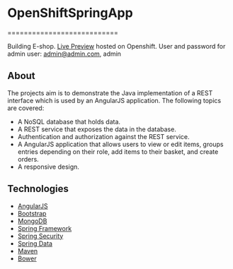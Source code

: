 # OpenShiftSpringApp
===========================

Building E-shop. [Live Preview](http://openshiftspringapp-travelopenshift.rhcloud.com) hosted on Openshift. User and password for admin user: admin@admin.com, admin

About
-----

The projects aim is to demonstrate the Java implementation of a REST interface which is used by an AngularJS application. The following topics are covered:

* A NoSQL database that holds data.
* A REST service that exposes the data in the database.
* Authentication and authorization against the REST service.
* A AngularJS application that allows users to view or edit items, groups entries depending on their role, add items to their basket, and create orders.
* A responsive design.

Technologies
------------

* [AngularJS](http://angularjs.org/)
* [Bootstrap](https://v4-alpha.getbootstrap.com/)
* [MongoDB](https://www.mongodb.com/)
* [Spring Framework](http://projects.spring.io/spring-framework/)
* [Spring Security](http://projects.spring.io/spring-security/)
* [Spring Data](http://projects.spring.io/spring-data/)
* [Maven](https://maven.apache.org/)
* [Bower](https://bower.io/)
